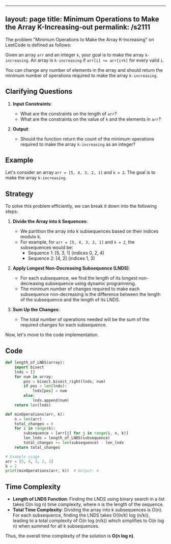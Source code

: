 
---
layout: page
title:  Minimum Operations to Make the Array K-Increasing-out
permalink: /s2111
---

The problem "Minimum Operations to Make the Array K-Increasing" on LeetCode is defined as follows:

Given an array `arr` and an integer `k`, your goal is to make the array `k-increasing`. 
An array is `k-increasing` if `arr[i] <= arr[i+k]` for every valid `i`. 

You can change any number of elements in the array and should return the minimum number of operations required to make the array `k-increasing`. 

## Clarifying Questions

1. **Input Constraints**:
   - What are the constraints on the length of `arr`?
   - What are the constraints on the value of `k` and the elements in `arr`?

2. **Output**:
   - Should the function return the count of the minimum operations required to make the array `k-increasing` as an integer?

## Example

Let's consider an array `arr = [5, 4, 3, 2, 1]` and `k = 2`. The goal is to make the array `k-increasing`. 

## Strategy

To solve this problem efficiently, we can break it down into the following steps:

1. **Divide the Array into k Sequences**:
   - We partition the array into k subsequences based on their indices modulo k. 
   - For example, for `arr = [5, 4, 3, 2, 1]` and `k = 2`, the subsequences would be: 
     - Sequence 1: [5, 3, 1] (indices 0, 2, 4)
     - Sequence 2: [4, 2] (indices 1, 3)

2. **Apply Longest Non-Decreasing Subsequence (LNDS)**:
   - For each subsequence, we find the length of its longest non-decreasing subsequence using dynamic programming.
   - The minimum number of changes required to make each subsequence non-decreasing is the difference between the length of the subsequence and the length of its LNDS.

3. **Sum Up the Changes**:
   - The total number of operations needed will be the sum of the required changes for each subsequence.

Now, let's move to the code implementation.

## Code

```python
def length_of_LNDS(array):
    import bisect
    lnds = []
    for num in array:
        pos = bisect.bisect_right(lnds, num)
        if pos < len(lnds):
            lnds[pos] = num
        else:
            lnds.append(num)
    return len(lnds)

def minOperations(arr, k):
    n = len(arr)
    total_changes = 0
    for i in range(k):
        subsequence = [arr[j] for j in range(i, n, k)]
        len_lnds = length_of_LNDS(subsequence)
        total_changes += len(subsequence) - len_lnds
    return total_changes

# Example usage
arr = [5, 4, 3, 2, 1]
k = 2
print(minOperations(arr, k))  # Output: 4
```

## Time Complexity

- **Length of LNDS Function**: Finding the LNDS using binary search in a list takes O(n log n) time complexity, where n is the length of the sequence.
- **Total Time Complexity**: Dividing the array into k subsequences is O(n). For each subsequence, finding the LNDS takes O((n/k) log (n/k)), leading to a total complexity of O(n log (n/k)) which simplifies to O(n log n) when summed for all k subsequences.

Thus, the overall time complexity of the solution is **O(n log n)**.